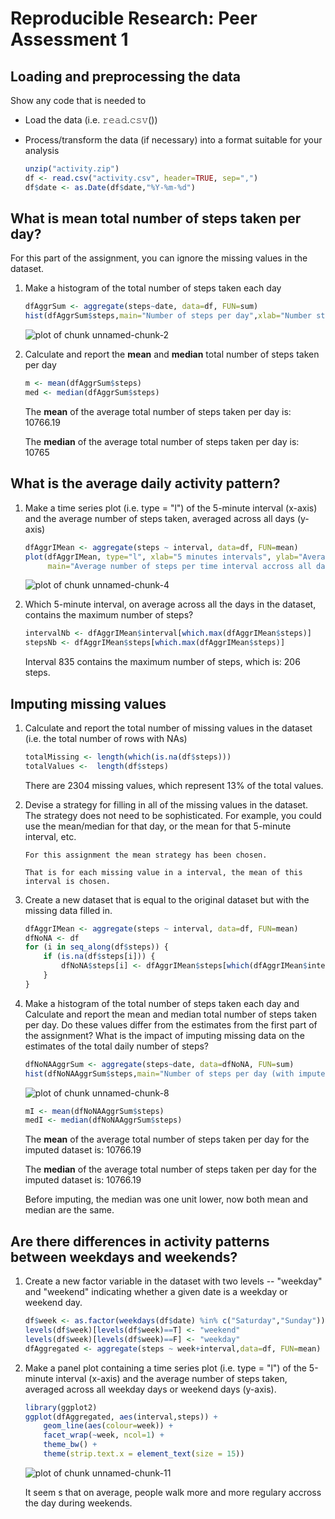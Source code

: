 # Reproducible Research: Peer Assessment 1
## Loading and preprocessing the data
Show any code that is needed to

- Load the data (i.e. 𝚛𝚎𝚊𝚍.𝚌𝚜𝚟())
- Process/transform the data (if necessary) into a format suitable for your analysis

    
    ```r
    unzip("activity.zip")
    df <- read.csv("activity.csv", header=TRUE, sep=",")
    df$date <- as.Date(df$date,"%Y-%m-%d")
    ```

## What is mean total number of steps taken per day?
For this part of the assignment, you can ignore the missing values in the dataset.

1. Make a histogram of the total number of steps taken each day

    
    ```r
    dfAggrSum <- aggregate(steps~date, data=df, FUN=sum)
    hist(dfAggrSum$steps,main="Number of steps per day",xlab="Number steps per day")
    ```
    
    ![plot of chunk unnamed-chunk-2](figure/unnamed-chunk-2-1.png)

2. Calculate and report the **mean** and **median** total number of steps taken per day

    
    ```r
    m <- mean(dfAggrSum$steps)
    med <- median(dfAggrSum$steps)
    ```

    The **mean** of the  average total number of steps taken per day is: 10766.19

    The **median** of the  average total number of steps taken per day is:  10765


## What is the average daily activity pattern?

1. Make a time series plot (i.e. type = "l") of the 5-minute interval (x-axis) and the average number of steps taken, averaged across all days (y-axis)

    
    ```r
    dfAggrIMean <- aggregate(steps ~ interval, data=df, FUN=mean)
    plot(dfAggrIMean, type="l", xlab="5 minutes intervals", ylab="Average number of steps", 
         main="Average number of steps per time interval accross all days")
    ```
    
    ![plot of chunk unnamed-chunk-4](figure/unnamed-chunk-4-1.png)

2. Which 5-minute interval, on average across all the days in the dataset, contains the maximum number of steps?

    
    ```r
    intervalNb <- dfAggrIMean$interval[which.max(dfAggrIMean$steps)]
    stepsNb <- dfAggrIMean$steps[which.max(dfAggrIMean$steps)]
    ```

    Interval 835 contains the maximum number of steps, which is: 206 steps.

## Imputing missing values
1. Calculate and report the total number of missing values in the dataset (i.e. the total number of rows with NAs)

    
    ```r
    totalMissing <- length(which(is.na(df$steps)))
    totalValues <-  length(df$steps)
    ```

    There are 2304 missing values, which represent 13% of the total values.

2. Devise a strategy for filling in all of the missing values in the dataset. The strategy does not need to be sophisticated. For example, you could use the mean/median for that day, or the mean for that 5-minute interval, etc.

    ```
    For this assignment the mean strategy has been chosen.

    That is for each missing value in a interval, the mean of this interval is chosen.
    ```

3. Create a new dataset that is equal to the original dataset but with the missing data filled in.

    
    ```r
    dfAggrIMean <- aggregate(steps ~ interval, data=df, FUN=mean)
    dfNoNA <- df
    for (i in seq_along(df$steps)) {
        if (is.na(df$steps[i])) {
            dfNoNA$steps[i] <- dfAggrIMean$steps[which(dfAggrIMean$interval==df$interval[i])]
        }
    }
    ```

4. Make a histogram of the total number of steps taken each day and Calculate and report the mean and median total number of steps taken per day. Do these values differ from the estimates from the first part of the assignment? What is the impact of imputing missing data on the estimates of the total daily number of steps?

    
    ```r
    dfNoNAAggrSum <- aggregate(steps~date, data=dfNoNA, FUN=sum)
    hist(dfNoNAAggrSum$steps,main="Number of steps per day (with imputed values)",xlab="Number steps per day")
    ```
    
    ![plot of chunk unnamed-chunk-8](figure/unnamed-chunk-8-1.png)

    
    ```r
    mI <- mean(dfNoNAAggrSum$steps)
    medI <- median(dfNoNAAggrSum$steps)
    ```

    The **mean** of the  average total number of steps taken per day for the imputed dataset is: 10766.19

    The **median** of the  average total number of steps taken per day for the imputed dataset is:  10766.19

    Before imputing, the median was one unit lower, now both mean and median are the same.

## Are there differences in activity patterns between weekdays and weekends?
1. Create a new factor variable in the dataset with two levels -- "weekday" and "weekend" indicating whether a given date is a weekday or weekend day.

    
    ```r
    df$week <- as.factor(weekdays(df$date) %in% c("Saturday","Sunday"))
    levels(df$week)[levels(df$week)==T] <- "weekend"
    levels(df$week)[levels(df$week)==F] <- "weekday"
    dfAggregated <- aggregate(steps ~ week+interval,data=df, FUN=mean)
    ```

2. Make a panel plot containing a time series plot (i.e. type = "l") of the 5-minute interval (x-axis) and the average number of steps taken, averaged across all weekday days or weekend days (y-axis).

    
    ```r
    library(ggplot2)
    ggplot(dfAggregated, aes(interval,steps)) +
        geom_line(aes(colour=week)) +
        facet_wrap(~week, ncol=1) +
        theme_bw() + 
        theme(strip.text.x = element_text(size = 15))
    ```
    
    ![plot of chunk unnamed-chunk-11](figure/unnamed-chunk-11-1.png)

    It seem    s that on average, people walk more and more regulary accross the day during weekends.

